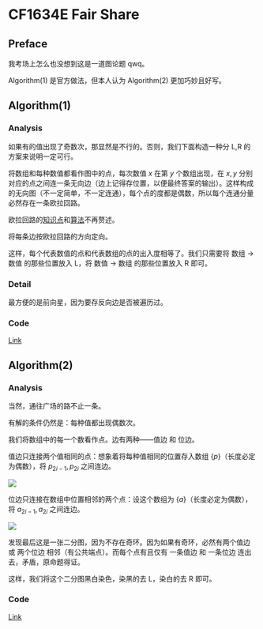 # CF1634E Fair Share

## Preface

我考场上怎么也没想到这是一道图论题 qwq。

Algorithm(1) 是官方做法，但本人认为 Algorithm(2) 更加巧妙且好写。

## Algorithm(1)

### Analysis

如果有的值出现了奇数次，那显然是不行的。否则，我们下面构造一种分 $\text{L,R}$ 的方案来说明一定可行。

将数组和每种数值都看作图中的点，每次数值 $x$ 在第 $y$ 个数组出现，在 $x,y$ 分别对应的点之间连一条无向边（边上记得存位置，以便最终答案的输出）。这样构成的无向图（不一定简单，不一定连通），每个点的度都是偶数，所以每个连通分量必然存在一条欧拉回路。

欧拉回路的[知识点](https://baike.baidu.com/item/%E6%AC%A7%E6%8B%89%E8%B7%AF%E5%BE%84/23162222)和[算法](https://www.luogu.com.cn/problem/P7771)不再赘述。

将每条边按欧拉回路的方向定向。

这样，每个代表数值的点和代表数组的点的出入度相等了。我们只需要将 数组 $\to$ 数值 的那些位置放入 $\text{L}$，将 数值 $\to$ 数组 的那些位置放入 $\text{R}$ 即可。

### Detail

最方便的是前向星，因为要存反向边是否被遍历过。

### Code

[Link](https://codeforces.com/contest/1634/submission/145658088)

## Algorithm(2)

### Analysis

当然，通往广场的路不止一条。

有解的条件仍然是：每种值都出现偶数次。

我们将数组中的每一个数看作点。边有两种——值边 和 位边。

值边只连接两个值相同的点：想象着将每种值相同的位置存入数组 $\{p\}$（长度必定为偶数），将 $p_{2i-1},p_{2i}$ 之间连边。

![](https://cdn.luogu.com.cn/upload/image_hosting/c0wkixfd.png)

位边只连接在数组中位置相邻的两个点：设这个数组为 $\{a\}$（长度必定为偶数），将 $a_{2i-1},a_{2i}$ 之间连边。

![](https://cdn.luogu.com.cn/upload/image_hosting/a82swrj6.png)

发现最后这是一张二分图，因为不存在奇环。因为如果有奇环，必然有两个值边 或 两个位边 相邻（有公共端点）。而每个点有且仅有 一条值边 和 一条位边 连出去，矛盾，原命题得证。

这样，我们将这个二分图黑白染色，染黑的去 $\text{L}$，染白的去 $\text{R}$ 即可。

### Code

[Link](https://codeforces.com/contest/1634/submission/145800932)